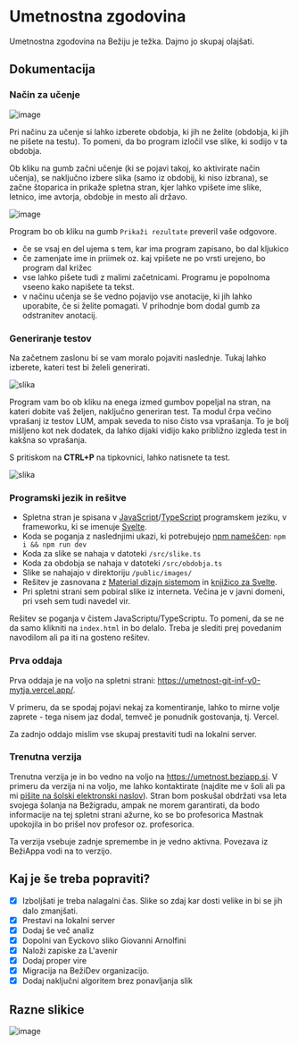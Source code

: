 # Umetnostna zgodovina
Umetnostna zgodovina na Bežiju je težka. Dajmo jo skupaj olajšati.

## Dokumentacija

### Način za učenje
![image](https://user-images.githubusercontent.com/52399966/232222982-7c31171d-1c51-4883-8dbe-cc26ed4d452f.png)

Pri načinu za učenje si lahko izberete obdobja, ki jih ne želite (obdobja, ki jih ne pišete na testu). To pomeni, da bo program izločil vse slike, ki sodijo v ta obdobja.

Ob kliku na gumb začni učenje (ki se pojavi takoj, ko aktivirate način učenja), se naključno izbere slika (samo iz obdobij, ki niso izbrana), se začne štoparica in prikaže spletna stran, kjer lahko vpišete ime slike, letnico, ime avtorja, obdobje in mesto ali državo.

![image](https://user-images.githubusercontent.com/52399966/232223046-1ee2a6e8-9ca0-4ede-9814-97ac147eafa4.png)

Program bo ob kliku na gumb `Prikaži rezultate` preveril vaše odgovore.
- če se vsaj en del ujema s tem, kar ima program zapisano, bo dal kljukico
- če zamenjate ime in priimek oz. kaj vpišete ne po vrsti urejeno, bo program dal križec
- vse lahko pišete tudi z malimi začetnicami. Programu je popolnoma vseeno kako napišete ta tekst.
- v načinu učenja se še vedno pojavijo vse anotacije, ki jih lahko uporabite, če si želite pomagati. V prihodnje bom dodal gumb za odstranitev anotacij.

### Generiranje testov
Na začetnem zaslonu bi se vam moralo pojaviti naslednje. Tukaj lahko izberete, kateri test bi želeli generirati.

![slika](https://user-images.githubusercontent.com/52399966/233276794-9996e728-7eb2-440e-84f9-8020379639be.png)

Program vam bo ob kliku na enega izmed gumbov popeljal na stran, na kateri dobite vaš željen, naključno generiran test. Ta modul črpa večino vprašanj iz testov LUM, ampak seveda to niso čisto vsa vprašanja. To je bolj mišljeno kot nek dodatek, da lahko dijaki vidijo kako približno izgleda test in kakšna so vprašanja.

S pritiskom na <b>CTRL+P</b> na tipkovnici, lahko natisnete ta test.

![slika](https://user-images.githubusercontent.com/52399966/233277567-097723a7-415a-4a10-84d3-2ad8a5568fc3.png)

### Programski jezik in rešitve
- Spletna stran je spisana v [JavaScript](https://js.org/)/[TypeScript](https://www.typescriptlang.org/) programskem jeziku, v frameworku, ki se imenuje [Svelte](https://svelte.dev/).
- Koda se poganja z naslednjimi ukazi, ki potrebujejo [npm nameščen](https://www.npmjs.com/): `npm i && npm run dev`
- Koda za slike se nahaja v datoteki `/src/slike.ts`
- Koda za obdobja se nahaja v datoteki `/src/obdobja.ts`
- Slike se nahajajo v direktoriju `/public/images/`
- Rešitev je zasnovana z [Material dizajn sistemom](https://m1.material.io/#) in [knjižico za Svelte](http://sveltematerialui.com/).
- Pri spletni strani sem pobiral slike iz interneta. Večina je v javni domeni, pri vseh sem tudi navedel vir.

Rešitev se poganja v čistem JavaScriptu/TypeScriptu. To pomeni, da se ne da samo klikniti na `index.html` in bo delalo. Treba je slediti prej povedanim navodilom ali pa iti na gosteno rešitev.

### Prva oddaja
Prva oddaja je na voljo na spletni strani: https://umetnost-git-inf-v0-mytja.vercel.app/.

V primeru, da se spodaj pojavi nekaj za komentiranje, lahko to mirne volje zaprete - tega nisem jaz dodal, temveč je ponudnik gostovanja, tj. Vercel.

Za zadnjo oddajo mislim vse skupaj prestaviti tudi na lokalni server.

### Trenutna verzija
Trenutna verzija je in bo vedno na voljo na https://umetnost.beziapp.si. V primeru da verzija ni na voljo, me lahko kontaktirate (najdite me v šoli ali pa mi [pišite na šolski elektronski naslov](mailto:mitja.severkar@gimb.org)). Stran bom poskušal obdržati vsa leta svojega šolanja na Bežigradu, ampak ne morem garantirati, da bodo informacije na tej spletni strani ažurne, ko se bo profesorica Mastnak upokojila in bo prišel nov profesor oz. profesorica.

Ta verzija vsebuje zadnje spremembe in je vedno aktivna. Povezava iz BežiAppa vodi na to verzijo.

## Kaj je še treba popraviti?
- [x] Izboljšati je treba nalagalni čas. Slike so zdaj kar dosti velike in bi se jih dalo zmanjšati.
- [x] Prestavi na lokalni server
- [x] Dodaj še več analiz
- [x] Dopolni van Eyckovo sliko Giovanni Arnolfini
- [x] Naloži zapiske za L'avenir
- [x] Dodaj proper vire
- [x] Migracija na BežiDev organizacijo.
- [x] Dodaj naključni algoritem brez ponavljanja slik

## Razne slikice
![image](https://user-images.githubusercontent.com/52399966/232222942-f7cb07bc-1ae4-4ed1-a061-aa35b13b406e.png)

